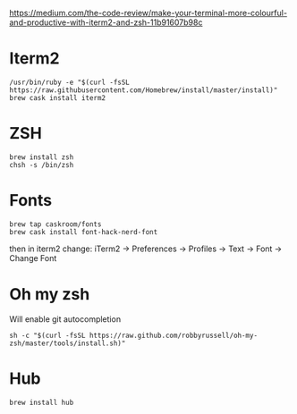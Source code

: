 https://medium.com/the-code-review/make-your-terminal-more-colourful-and-productive-with-iterm2-and-zsh-11b91607b98c

# Iterm2

```
/usr/bin/ruby -e "$(curl -fsSL https://raw.githubusercontent.com/Homebrew/install/master/install)"
brew cask install iterm2
```


# ZSH
```
brew install zsh
chsh -s /bin/zsh
```

# Fonts
```
brew tap caskroom/fonts
brew cask install font-hack-nerd-font
```
then in iterm2 change: iTerm2 -> Preferences -> Profiles -> Text -> Font -> Change Font

# Oh my zsh
Will enable git autocompletion
```
sh -c "$(curl -fsSL https://raw.github.com/robbyrussell/oh-my-zsh/master/tools/install.sh)"
```

# Hub
`brew install hub`
